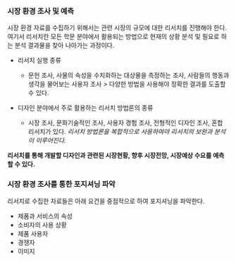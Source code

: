 ### 시장 환경 조사 및 예측 ###
시장 환경 자료를 수집하기 위해서는 관련 시장의 규모에 대한 리서치를 진행해야 한다. 여기서 리서치란 모든 학문 분야에서 활용되는 방법으로 현재의 상황 분석 및 필요로 하는 분석 결과물을 찾아 나아가는 과정이다.

* 리서치 실행 종류
  * 문헌 조사, 사물의 속성을 수치화하는 대상물을 측정하는 조사, 사람들의 행동과 생각을 물어보는 사용자 조사 > 다양한 방법을 사용해야 정확한 결과를 도출할 수 있다.

* 디자인 분야에서 주로 활용하는 리서치 방법론의 종류
  * 시장 조사, 문화기술적인 조사, 사용자 경험 조사, 전형적인 디자인 조사, 혼합 리서치가 있다. _리서치 방법론을 복합적으로 사용하여야 리서치의 보완과 분석이 이루어진다._

**리서치를 통해 개발할 디자인과 관련된 시장현황, 향후 시장전망, 시장예상 수요를 예측할 수 있다.**

### 시장 환경 조사를 통한 포지셔닝 파악 ###
리서치로 수집한 자료들은 아래 요건을 중점적으로 하여 포지셔닝을 파악한다.

- 제품과 서비스의 속성
- 소비자의 사용 상황
- 제품 사용자
- 경쟁자
- 이미지
